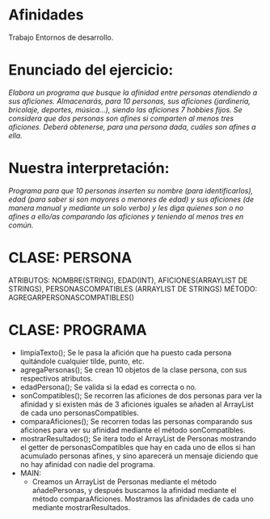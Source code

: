 # Afinidades
Trabajo Entornos de desarrollo.

# Enunciado del ejercicio:
*Elabora un programa que busque la afinidad entre personas atendiendo a sus aficiones. Almacenarás, para 10 personas, sus aficiones (jardinería, bricolaje, deportes, música…), siendo las aficiones 7 hobbies fijos. Se considera que dos personas son afines si comparten al menos tres aficiones. 
Deberá obtenerse, para una persona dada, cuáles son afines a ella.*

# Nuestra interpretación:
*Programa para que 10 personas inserten su nombre (para identificarlos), edad (para saber si son mayores o menores de edad) y sus aficiones (de manera manual y mediante un solo verbo) y les diga quienes son o no afines a ello/as comparando las aficiones y teniendo al menos tres en común.*

# CLASE: PERSONA
  ATRIBUTOS: NOMBRE(STRING), EDAD(INT), AFICIONES(ARRAYLIST DE STRINGS), PERSONASCOMPATIBLES (ARRAYLIST DE STRINGS)
  MÉTODO: AGREGARPERSONASCOMPATIBLES()

# CLASE: PROGRAMA
- limpiaTexto();
Se le pasa la afición que ha puesto cada persona quitándole cualquier tilde, punto, etc.
- agregaPersonas();
Se crean 10 objetos de la clase persona, con sus respectivos atributos.
- edadPersona();
Se valida si la edad es correcta o no.
- sonCompatibles();
Se recorren las aficiones de dos personas para ver la afinidad y si existen más de 3 aficiones iguales se añaden al ArrayList de cada uno personasCompatibles.
- comparaAficiones();
Se recorren todas las personas comparando sus aficiones para ver su afinidad mediante el método sonCompatibles.
- mostrarResultados();
Se itera  todo el ArrayList de Personas mostrando el getter de personasCompatibles que hay en cada uno de ellos si han acumulado personas afines, y sino aparecerá un mensaje diciendo que no hay afinidad con nadie del programa.
- MAIN:
  * Creamos un ArrayList de Personas mediante el método añadePersonas, y después buscamos la afinidad mediante el método comparaAficiones. Mostramos las afinidades de cada uno mediante mostrarResultados.
